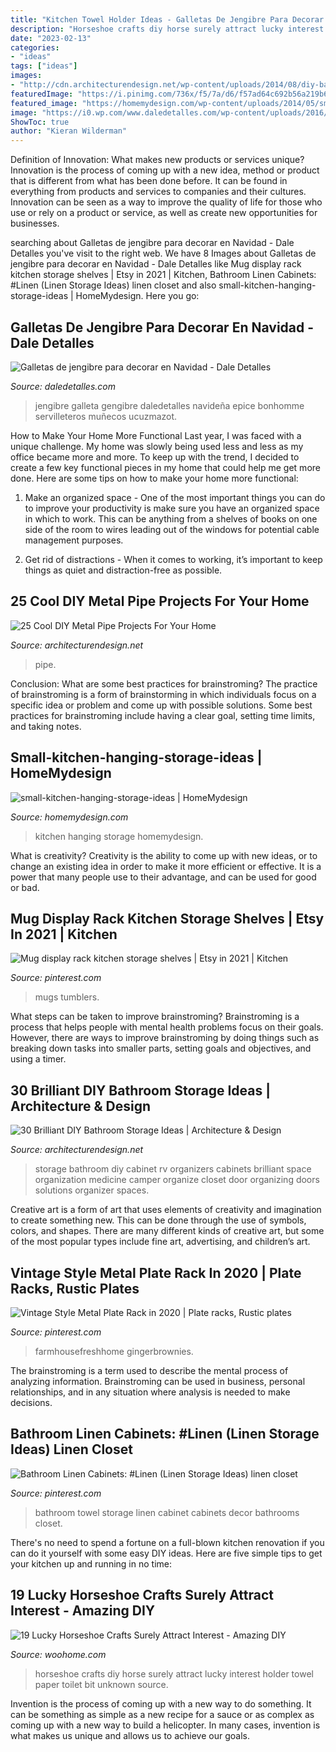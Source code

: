 ```yaml
---
title: "Kitchen Towel Holder Ideas - Galletas De Jengibre Para Decorar En Navidad"
description: "Horseshoe crafts diy horse surely attract lucky interest holder towel paper toilet bit unknown source"
date: "2023-02-13"
categories:
- "ideas"
tags: ["ideas"]
images:
- "http://cdn.architecturendesign.net/wp-content/uploads/2014/08/diy-bathroom-storage-ideas-16.jpg"
featuredImage: "https://i.pinimg.com/736x/f5/7a/d6/f57ad64c692b56a219b60977332670c9.jpg"
featured_image: "https://homemydesign.com/wp-content/uploads/2014/05/small-kitchen-hanging-storage-ideas.jpg"
image: "https://i0.wp.com/www.daledetalles.com/wp-content/uploads/2016/10/galleta-de-jengibre-decoracion23.jpg"
ShowToc: true
author: "Kieran Wilderman"
---
```



Definition of Innovation: What makes new products or services unique?
Innovation is the process of coming up with a new idea, method or product that is different from what has been done before. It can be found in everything from products and services to companies and their cultures. Innovation can be seen as a way to improve the quality of life for those who use or rely on a product or service, as well as create new opportunities for businesses.

	

		
searching about Galletas de jengibre para decorar en Navidad - Dale Detalles you've visit to the right web. We have 8 Images about Galletas de jengibre para decorar en Navidad - Dale Detalles like Mug display rack kitchen storage shelves | Etsy in 2021 | Kitchen, Bathroom Linen Cabinets: #Linen (Linen Storage Ideas) linen closet and also small-kitchen-hanging-storage-ideas | HomeMydesign. Here you go:
		
    
## Galletas De Jengibre Para Decorar En Navidad - Dale Detalles

<img loading=lazy src="https://i0.wp.com/www.daledetalles.com/wp-content/uploads/2016/10/galleta-de-jengibre-decoracion23.jpg" onerror="this.onerror=null;this.src='https://tse3.mm.bing.net/th?id=OIP.pfvJ18_USvfht5abwCBFTQHaJ4&amp;pid=15.1';" alt="Galletas de jengibre para decorar en Navidad - Dale Detalles">

_Source: daledetalles.com_

>jengibre galleta gengibre daledetalles navideña epice bonhomme servilleteros muñecos ucuzmazot. 

	

How to Make Your Home More Functional
Last year, I was faced with a unique challenge. My home was slowly being used less and less as my office became more and more. To keep up with the trend, I decided to create a few key functional pieces in my home that could help me get more done. Here are some tips on how to make your home more functional: 
1. Make an organized space - One of the most important things you can do to improve your productivity is make sure you have an organized space in which to work. This can be anything from a shelves of books on one side of the room to wires leading out of the windows for potential cable management purposes. 

2. Get rid of distractions - When it comes to working, it’s important to keep things as quiet and distraction-free as possible.

    
## 25 Cool DIY Metal Pipe Projects For Your Home

<img loading=lazy src="https://cdn.architecturendesign.net/wp-content/uploads/2016/01/AD-Cool-DIY-Metal-Projects-For-Your-Home-11.jpg" onerror="this.onerror=null;this.src='https://tse3.mm.bing.net/th?id=OIP.kcuFsrloQ9ycaOCnldEwtQHaLH&amp;pid=15.1';" alt="25 Cool DIY Metal Pipe Projects For Your Home">

_Source: architecturendesign.net_

>pipe. 

	

Conclusion: What are some best practices for brainstroming?
The practice of brainstroming is a form of brainstorming in which individuals focus on a specific idea or problem and come up with possible solutions. Some best practices for brainstroming include having a clear goal, setting time limits, and taking notes.

    
## Small-kitchen-hanging-storage-ideas | HomeMydesign

<img loading=lazy src="https://homemydesign.com/wp-content/uploads/2014/05/small-kitchen-hanging-storage-ideas.jpg" onerror="this.onerror=null;this.src='https://tse3.mm.bing.net/th?id=OIP.mhd0ditO4RS8zMq1121eXQHaJ4&amp;pid=15.1';" alt="small-kitchen-hanging-storage-ideas | HomeMydesign">

_Source: homemydesign.com_

>kitchen hanging storage homemydesign. 

	

What is creativity?
Creativity is the ability to come up with new ideas, or to change an existing idea in order to make it more efficient or effective. It is a power that many people use to their advantage, and can be used for good or bad.

    
## Mug Display Rack Kitchen Storage Shelves | Etsy In 2021 | Kitchen

<img loading=lazy src="https://i.pinimg.com/736x/1e/0a/8f/1e0a8f526e7e5a41b3579064643393fb.jpg" onerror="this.onerror=null;this.src='https://tse1.mm.bing.net/th?id=OIP.pM3sEda8WhvgRb64TLxYNQHaKA&amp;pid=15.1';" alt="Mug display rack kitchen storage shelves | Etsy in 2021 | Kitchen">

_Source: pinterest.com_

>mugs tumblers. 

	

What steps can be taken to improve brainstroming?
Brainstroming is a process that helps people with mental health problems focus on their goals. However, there are ways to improve brainstroming by doing things such as breaking down tasks into smaller parts, setting goals and objectives, and using a timer.

    
## 30 Brilliant DIY Bathroom Storage Ideas | Architecture &amp; Design

<img loading=lazy src="http://cdn.architecturendesign.net/wp-content/uploads/2014/08/diy-bathroom-storage-ideas-16.jpg" onerror="this.onerror=null;this.src='https://tse2.mm.bing.net/th?id=OIP.3H4YXeQaFYSxo9mt_kGydwHaJ6&amp;pid=15.1';" alt="30 Brilliant DIY Bathroom Storage Ideas | Architecture &amp; Design">

_Source: architecturendesign.net_

>storage bathroom diy cabinet rv organizers cabinets brilliant space organization medicine camper organize closet door organizing doors solutions organizer spaces. 

	

Creative art is a form of art that uses elements of creativity and imagination to create something new. This can be done through the use of symbols, colors, and shapes. There are many different kinds of creative art, but some of the most popular types include fine art, advertising, and children’s art.

    
## Vintage Style Metal Plate Rack In 2020 | Plate Racks, Rustic Plates

<img loading=lazy src="https://i.pinimg.com/736x/f5/7a/d6/f57ad64c692b56a219b60977332670c9.jpg" onerror="this.onerror=null;this.src='https://tse1.mm.bing.net/th?id=OIP.o4TuRQIGNYgRXAoLAk7_bgHaHa&amp;pid=15.1';" alt="Vintage Style Metal Plate Rack in 2020 | Plate racks, Rustic plates">

_Source: pinterest.com_

>farmhousefreshhome gingerbrownies. 

	

The brainstroming is a term used to describe the mental process of analyzing information. Brainstroming can be used in business, personal relationships, and in any situation where analysis is needed to make decisions.

    
## Bathroom Linen Cabinets: #Linen (Linen Storage Ideas) Linen Closet

<img loading=lazy src="https://i.pinimg.com/736x/a9/ab/89/a9ab892553d004f6270f7adc84ad9917.jpg" onerror="this.onerror=null;this.src='https://tse1.mm.bing.net/th?id=OIP.y67BsQ_KYx-uD3OykrvI6AHaKo&amp;pid=15.1';" alt="Bathroom Linen Cabinets: #Linen (Linen Storage Ideas) linen closet">

_Source: pinterest.com_

>bathroom towel storage linen cabinet cabinets decor bathrooms closet. 

	

There's no need to spend a fortune on a full-blown kitchen renovation if you can do it yourself with some easy DIY ideas. Here are five simple tips to get your kitchen up and running in no time: 

    
## 19 Lucky Horseshoe Crafts Surely Attract Interest - Amazing DIY

<img loading=lazy src="http://www.woohome.com/wp-content/uploads/2016/08/horseshoe-crafts-you-can-easily-make-6.jpg" onerror="this.onerror=null;this.src='https://tse2.mm.bing.net/th?id=OIP.6exHxHC01SyeGloJsGkybQHaNN&amp;pid=15.1';" alt="19 Lucky Horseshoe Crafts Surely Attract Interest - Amazing DIY">

_Source: woohome.com_

>horseshoe crafts diy horse surely attract lucky interest holder towel paper toilet bit unknown source. 

	

Invention is the process of coming up with a new way to do something. It can be something as simple as a new recipe for a sauce or as complex as coming up with a new way to build a helicopter. In many cases, invention is what makes us unique and allows us to achieve our goals.

